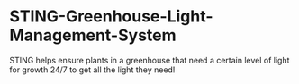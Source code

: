 # STING-Greenhouse-Light-Management-System
STING helps ensure plants in a greenhouse that need a certain level of light for growth 24/7 to get all the light they need!
